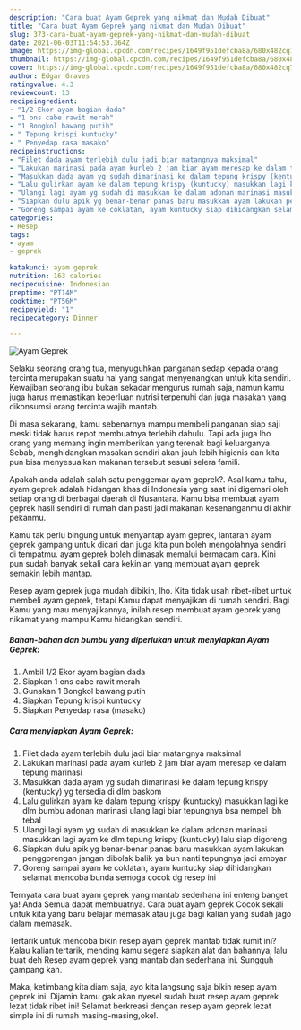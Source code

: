 ```yaml
---
description: "Cara buat Ayam Geprek yang nikmat dan Mudah Dibuat"
title: "Cara buat Ayam Geprek yang nikmat dan Mudah Dibuat"
slug: 373-cara-buat-ayam-geprek-yang-nikmat-dan-mudah-dibuat
date: 2021-06-03T11:54:53.364Z
image: https://img-global.cpcdn.com/recipes/1649f951defcba8a/680x482cq70/ayam-geprek-foto-resep-utama.jpg
thumbnail: https://img-global.cpcdn.com/recipes/1649f951defcba8a/680x482cq70/ayam-geprek-foto-resep-utama.jpg
cover: https://img-global.cpcdn.com/recipes/1649f951defcba8a/680x482cq70/ayam-geprek-foto-resep-utama.jpg
author: Edgar Graves
ratingvalue: 4.3
reviewcount: 13
recipeingredient:
- "1/2 Ekor ayam bagian dada"
- "1 ons cabe rawit merah"
- "1 Bongkol bawang putih"
- " Tepung krispi kuntucky"
- " Penyedap rasa masako"
recipeinstructions:
- "Filet dada ayam terlebih dulu jadi biar matangnya maksimal"
- "Lakukan marinasi pada ayam kurleb 2 jam biar ayam meresap ke dalam tepung marinasi"
- "Masukkan dada ayam yg sudah dimarinasi ke dalam tepung krispy (kentucky) yg tersedia di dlm baskom"
- "Lalu gulirkan ayam ke dalam tepung krispy (kuntucky) masukkan lagi ke dlm bumbu adonan marinasi ulang lagi biar tepungnya bsa nempel lbh tebal"
- "Ulangi lagi ayam yg sudah di masukkan ke dalam adonan marinasi masukkan lagi ayam ke dlm tepung krispy (kuntucky) lalu siap digoreng"
- "Siapkan dulu apik yg benar-benar panas baru masukkan ayam lakukan penggorengan jangan dibolak balik ya bun nanti tepungnya jadi ambyar"
- "Goreng sampai ayam ke coklatan, ayam kuntucky siap dihidangkan selamat mencoba bunda semoga cocok dg resep ini"
categories:
- Resep
tags:
- ayam
- geprek

katakunci: ayam geprek 
nutrition: 163 calories
recipecuisine: Indonesian
preptime: "PT14M"
cooktime: "PT56M"
recipeyield: "1"
recipecategory: Dinner

---
```



![Ayam Geprek](https://img-global.cpcdn.com/recipes/1649f951defcba8a/680x482cq70/ayam-geprek-foto-resep-utama.jpg)

Selaku seorang orang tua, menyuguhkan panganan sedap kepada orang tercinta merupakan suatu hal yang sangat menyenangkan untuk kita sendiri. Kewajiban seorang ibu bukan sekadar mengurus rumah saja, namun kamu juga harus memastikan keperluan nutrisi terpenuhi dan juga masakan yang dikonsumsi orang tercinta wajib mantab.

Di masa  sekarang, kamu sebenarnya mampu membeli panganan siap saji meski tidak harus repot membuatnya terlebih dahulu. Tapi ada juga lho orang yang memang ingin memberikan yang terenak bagi keluarganya. Sebab, menghidangkan masakan sendiri akan jauh lebih higienis dan kita pun bisa menyesuaikan makanan tersebut sesuai selera famili. 



Apakah anda adalah salah satu penggemar ayam geprek?. Asal kamu tahu, ayam geprek adalah hidangan khas di Indonesia yang saat ini digemari oleh setiap orang di berbagai daerah di Nusantara. Kamu bisa membuat ayam geprek hasil sendiri di rumah dan pasti jadi makanan kesenanganmu di akhir pekanmu.

Kamu tak perlu bingung untuk menyantap ayam geprek, lantaran ayam geprek gampang untuk dicari dan juga kita pun boleh mengolahnya sendiri di tempatmu. ayam geprek boleh dimasak memalui bermacam cara. Kini pun sudah banyak sekali cara kekinian yang membuat ayam geprek semakin lebih mantap.

Resep ayam geprek juga mudah dibikin, lho. Kita tidak usah ribet-ribet untuk membeli ayam geprek, tetapi Kamu dapat menyajikan di rumah sendiri. Bagi Kamu yang mau menyajikannya, inilah resep membuat ayam geprek yang nikamat yang mampu Kamu hidangkan sendiri.

<!--inarticleads1-->

##### Bahan-bahan dan bumbu yang diperlukan untuk menyiapkan Ayam Geprek:

1. Ambil 1/2 Ekor ayam bagian dada
1. Siapkan 1 ons cabe rawit merah
1. Gunakan 1 Bongkol bawang putih
1. Siapkan  Tepung krispi kuntucky
1. Siapkan  Penyedap rasa (masako)




<!--inarticleads2-->

##### Cara menyiapkan Ayam Geprek:

1. Filet dada ayam terlebih dulu jadi biar matangnya maksimal
1. Lakukan marinasi pada ayam kurleb 2 jam biar ayam meresap ke dalam tepung marinasi
1. Masukkan dada ayam yg sudah dimarinasi ke dalam tepung krispy (kentucky) yg tersedia di dlm baskom
1. Lalu gulirkan ayam ke dalam tepung krispy (kuntucky) masukkan lagi ke dlm bumbu adonan marinasi ulang lagi biar tepungnya bsa nempel lbh tebal
1. Ulangi lagi ayam yg sudah di masukkan ke dalam adonan marinasi masukkan lagi ayam ke dlm tepung krispy (kuntucky) lalu siap digoreng
1. Siapkan dulu apik yg benar-benar panas baru masukkan ayam lakukan penggorengan jangan dibolak balik ya bun nanti tepungnya jadi ambyar
1. Goreng sampai ayam ke coklatan, ayam kuntucky siap dihidangkan selamat mencoba bunda semoga cocok dg resep ini




Ternyata cara buat ayam geprek yang mantab sederhana ini enteng banget ya! Anda Semua dapat membuatnya. Cara buat ayam geprek Cocok sekali untuk kita yang baru belajar memasak atau juga bagi kalian yang sudah jago dalam memasak.

Tertarik untuk mencoba bikin resep ayam geprek mantab tidak rumit ini? Kalau kalian tertarik, mending kamu segera siapkan alat dan bahannya, lalu buat deh Resep ayam geprek yang mantab dan sederhana ini. Sungguh gampang kan. 

Maka, ketimbang kita diam saja, ayo kita langsung saja bikin resep ayam geprek ini. Dijamin kamu gak akan nyesel sudah buat resep ayam geprek lezat tidak ribet ini! Selamat berkreasi dengan resep ayam geprek lezat simple ini di rumah masing-masing,oke!.

